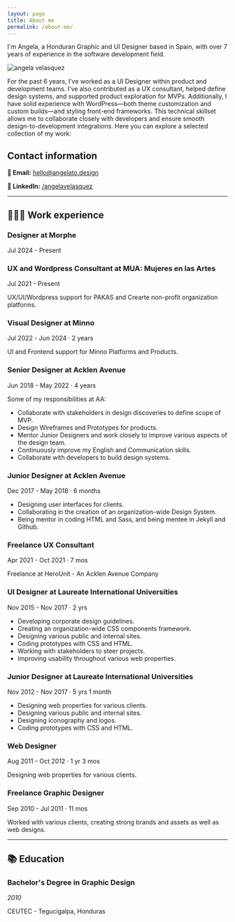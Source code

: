 ```yaml
---
layout: page
title: About me
permalink: /about-me/
---
```

I'm Angela, a Honduran Graphic and UI Designer based in Spain, with over 7 years of experience in the software development field.

![angela velasquez](../images/img-angela-landscape.png)

For the past 6 years, I’ve worked as a UI Designer within product and development teams. I’ve also contributed as a UX consultant, helped define design systems, and supported product exploration for MVPs. Additionally, I have solid experience with WordPress—both theme customization and custom builds—and styling front-end frameworks. This technical skillset allows me to collaborate closely with developers and ensure smooth design-to-development integrations.
Here you can explore a selected collection of my work: 

## Contact information

**📧 Email:** [hello@angelato.design](mailto:hello@angelato.design)

**🔗 LinkedIn:** [/angelavelasquez](https://www.linkedin.com/in/angelavelasquez/)

---

## **👩🏻‍💻** Work experience

### Designer at Morphe

Jul 2024 - Present 

### **UX and Wordpress Consultant at MUA: Mujeres en las Artes**

Jul 2021 - Present 

UX/UI/Wordpress support for PAKAS and Crearte non-profit organization platforms.

### Visual Designer at Minno

Jul 2022 - Jun 2024 · 2 years

UI and Frontend support for Minno Platforms and Products.

### Senior Designer at Acklen Avenue

Jun 2018 - May 2022 · 4 years

Some of my responsibilities at AA:

- Collaborate with stakeholders in design discoveries to define scope of MVP.
- Design Wireframes and Prototypes for products.
- Mentor Junior Designers and work closely to improve various aspects of the design team.
- Continuously improve my English and Communication skills.
- Collaborate with developers to build design systems.

### Junior Designer at Acklen Avenue

Dec 2017 - May 2018 · 6 months

- Designing user interfaces for clients.
- Collaborating in the creation of an organization-wide Design System.
- Being mentor in coding HTML and Sass, and being mentee in Jekyll and Github.

### Freelance UX Consultant

Apr 2021 - Oct 2021 · 7 mos

Freelance at HeroUnit - An Acklen Avenue Company

### UI Designer at Laureate International Universities

Nov 2015 - Nov 2017 · 2 yrs

- Developing corporate design guidelines.
- Creating an organization-wide CSS components framework.
- Designing various public and internal sites.
- Coding prototypes with CSS and HTML.
- Working with stakeholders to steer projects.
- Improving usability throughout various web properties.

### Junior Designer at Laureate International Universities

Nov 2012 - Nov 2017 · 5 yrs 1 month

- Designing web properties for various clients.
- Designing various public and internal sites.
- Designing iconography and logos.
- Coding prototypes with CSS and HTML.

### **Web Designer**

Aug 2011 - Oct 2012 · 1 yr 3 mos

Designing web properties for various clients.

### **Freelance Graphic Designer**

Sep 2010 - Jul 2011 · 11 mos

Worked with various clients, creating strong brands and assets as well as web designs.

---

## 📚 Education

### **Bachelor's Degree in Graphic Design**

*2010* 

CEUTEC - Tegucigalpa, Honduras
